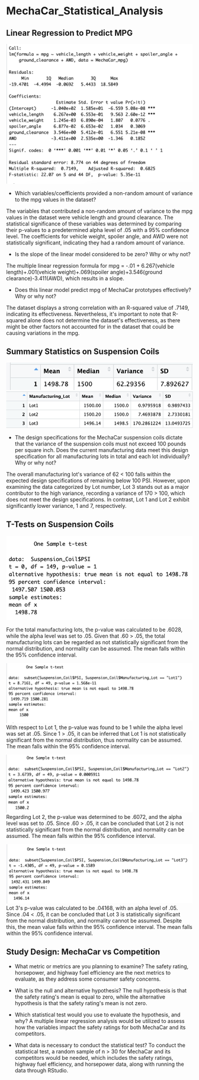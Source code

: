 # MechaCar_Statistical_Analysis

## Linear Regression to Predict MPG

![Deliverable1]( Images/Deliverable1.png)

- Which variables/coefficients provided a non-random amount of variance to the mpg values in the dataset?

The variables that contributed a non-random amount of variance to the mpg values in the dataset were vehicle length and ground clearance. The statistical significance of these variables was determined by comparing their p-values to a predetermined alpha level of .05 with a 95% confidence level. The coefficients for vehicle weight, spoiler angle, and AWD were not statistically significant, indicating they had a random amount of variance.

- Is the slope of the linear model considered to be zero? Why or why not?

The multiple linear regression formula for mpg = -.01 + 6.267(vehicle length)+.001(vehicle weight)+.069(spoiler angle)+3.546(ground clearance)-3.411(AWD), which results in a slope.

- Does this linear model predict mpg of MechaCar prototypes effectively? Why or why not?

The dataset displays a strong correlation with an R-squared value of .7149, indicating its effectiveness. Nevertheless, it's important to note that R-squared alone does not determine the dataset's effectiveness, as there might be other factors not accounted for in the dataset that could be causing variations in the mpg.

## Summary Statistics on Suspension Coils

![total_summary](Images/total_summary.png)
![lot_summary](Images/lot_summary.png)

- The design specifications for the MechaCar suspension coils dictate that the variance of the suspension coils must not exceed 100 pounds per square inch. Does the current manufacturing data meet this design specification for all manufacturing lots in total and each lot individually? Why or why not?

The overall manufacturing lot's variance of 62 < 100 falls within the expected design specifications of remaining below 100 PSI. However, upon examining the data categorized by Lot number, Lot 3 stands out as a major contributor to the high variance, recording a variance of 170 > 100, which does not meet the design specifications. In contrast, Lot 1 and Lot 2 exhibit significantly lower variance, 1 and 7, respectively.

## T-Tests on Suspension Coils
![lots_t_test](Images/lots_t_test.png)

For the total manufacturing lots, the p-value was calculated to be .6028, while the alpha level was set to .05. Given that .60 > .05, the total manufacturing lots can be regarded as not statistically significant from the normal distribution, and normality can be assumed. The mean falls within the 95% confidence interval.

![lot1_t_test](Images/lot1_t_test.png)
With respect to Lot 1, the p-value was found to be 1 while the alpha level was set at .05. Since 1 > .05, it can be inferred that Lot 1 is not statistically significant from the normal distribution, thus normality can be assumed. The mean falls within the 95% confidence interval.

![lot2_t_test](Images/lot2_t_test.png)
Regarding Lot 2, the p-value was determined to be .6072, and the alpha level was set to .05. Since .60 > .05, it can be concluded that Lot 2 is not statistically significant from the normal distribution, and normality can be assumed. The mean falls within the 95% confidence interval.

![lot3_t_test](Images/lot3_t_test.png)
Lot 3's p-value was calculated to be .04168, with an alpha level of .05. Since .04 < .05, it can be concluded that Lot 3 is statistically significant from the normal distribution, and normality cannot be assumed. Despite this, the mean value falls within the 95% confidence interval. The mean falls within the 95% confidence interval.


## Study Design: MechaCar vs Competition
- What metric or metrics are you planning to examine?
The safety rating, horsepower, and highway fuel efficiency are the next metrics to evaluate, as they address some consumer safety concerns.

- What is the null and alternative hypothesis?
The null hypothesis is that the safety rating's mean is equal to zero, while the alternative hypothesis is that the safety rating's mean is not zero.

- Which statistical test would you use to evaluate the hypothesis, and why?
A multiple linear regression analysis would be utilized to assess how the variables impact the safety ratings for both MechaCar and its competitors.

- What data is necessary to conduct the statistical test?
To conduct the statistical test, a random sample of n > 30 for MechaCar and its competitors would be needed, which includes the safety ratings, highway fuel efficiency, and horsepower data, along with running the data through RStudio.

